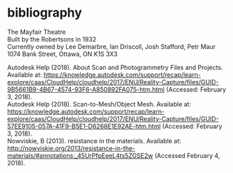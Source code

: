 # bibliography
The Mayfair Theatre  
Built by the Robertsons in 1932  
Currently owned by Lee Demarbre, Ian Driscoll, Josh Stafford, Petr Maur  
1074 Bank Street, Ottawa, ON K1S 3X3  

Autodesk Help (2018). About Scan and Photogrammetry Files and Projects. Available at: https://knowledge.autodesk.com/support/recap/learn-explore/caas/CloudHelp/cloudhelp/2017/ENU/Reality-Capture/files/GUID-9B5661B9-4B67-4574-93F6-A850892FA075-htm.html (Accessed: February 3, 2018).  
Autodesk Help (2018). Scan-to-Mesh/Object Mesh. Available at: https://knowledge.autodesk.com/support/recap/learn-explore/caas/CloudHelp/cloudhelp/2017/ENU/Reality-Capture/files/GUID-57EE9105-057A-41F9-B5E1-D6268E1E92AE-htm.html (Accessed: February 3, 2018).  
Nowviskie, B (2013). resistance in the materials. Available at: http://nowviskie.org/2013/resistance-in-the-materials/#annotations:_45UrPfpEeeL4ts5ZGSE2w (Accessed February 4, 2018).  

